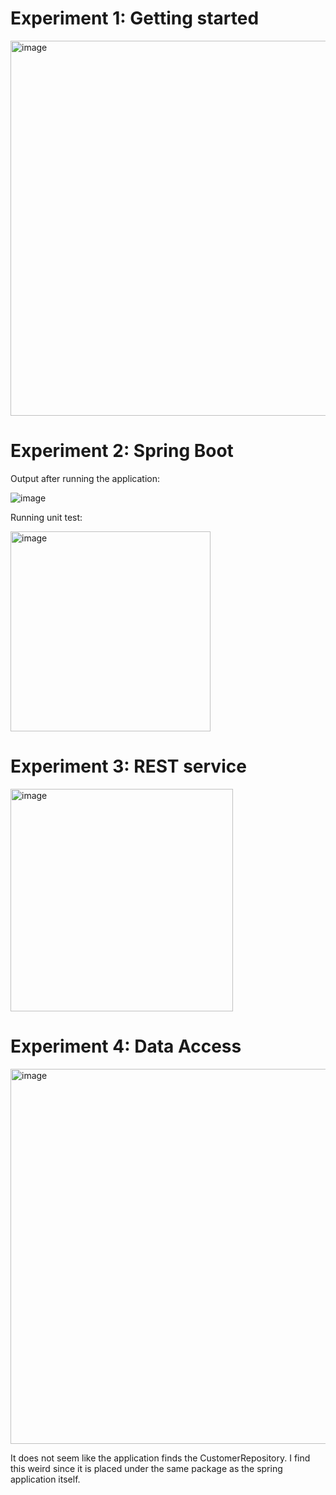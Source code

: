 # Experiment 1: Getting started

<img width="600" alt="image" src="https://user-images.githubusercontent.com/50453041/136407047-1c3eabfc-3ef1-44a4-9cc4-ec720f26a93a.png">

# Experiment 2: Spring Boot

Output after running the application:

![image](https://user-images.githubusercontent.com/50453041/136427676-2abefef1-aa91-4267-a4ae-a4c038461368.png)

Running unit test:

<img width="320" alt="image" src="https://user-images.githubusercontent.com/50453041/136428252-8d41af05-5057-482e-bb8c-43655986b42e.png">

# Experiment 3: REST service

<img width="356" alt="image" src="https://user-images.githubusercontent.com/50453041/136430150-493ddf2c-0fce-462a-955d-b4a27857ed20.png">

# Experiment 4: Data Access

<img width="600" alt="image" src="https://user-images.githubusercontent.com/50453041/136439768-1dfbda57-3a95-4da0-ac45-515193fd7c21.png">

It does not seem like the application finds the CustomerRepository. I find this weird since it is placed under the same package as the spring application itself.
